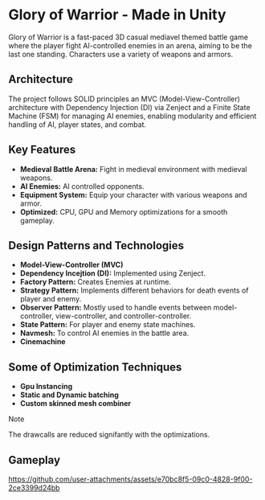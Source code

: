 # Glory of Warrior - Made in Unity

Glory of Warrior is a fast-paced 3D casual mediavel themed battle game where the player fight AI-controlled enemies in an arena, aiming to be the last one standing. Characters use a variety of weapons and armors.

## Architecture
The project follows SOLID principles an MVC (Model-View-Controller) architecture with Dependency Injection (DI) via Zenject and a Finite State Machine (FSM) for managing AI enemies, enabling modularity and efficient handling of AI, player states, and combat.

## Key Features
- **Medieval Battle Arena:** Fight in medieval environment with medieval weapons.
- **AI Enemies:** AI controlled opponents. 
- **Equipment System:** Equip your character with various weapons and armor.
- **Optimized:** CPU, GPU and Memory optimizations for a smooth gameplay.

## Design Patterns and Technologies
- **Model-View-Controller (MVC)**
- **Dependency Incejtion (DI):** Implemented using Zenject.
- **Factory Pattern:** Creates Enemies at runtime.
- **Strategy Pattern:** Implements different behaviors for death events of player and enemy.
- **Observer Pattern:** Mostly used to handle events between model-controller, view-controller, and controller-controller.
- **State Pattern:** For player and enemy state machines.
- **Navmesh:** To control AI enemies in the battle area.
- **Cinemachine**


## Some of Optimization Techniques

- **Gpu Instancing**
- **Static and Dynamic batching**
- **Custom skinned mesh combiner**

> [!NOTE]
> The drawcalls are reduced signifantly with the optimizations.



## Gameplay


https://github.com/user-attachments/assets/e70bc8f5-09c0-4828-9f00-2ce3399d24bb

